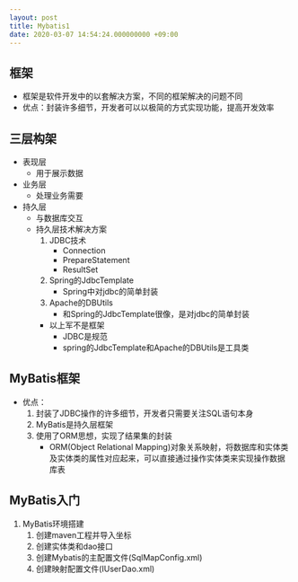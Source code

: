```yaml
---
layout: post
title: Mybatis1
date: 2020-03-07 14:54:24.000000000 +09:00
---
```


## 框架
   + 框架是软件开发中的以套解决方案，不同的框架解决的问题不同
   + 优点：封装许多细节，开发者可以以极简的方式实现功能，提高开发效率

## 三层构架
   + 表现层
      + 用于展示数据
   + 业务层
      + 处理业务需要
   + 持久层
      + 与数据库交互
      + 持久层技术解决方案
         1. JDBC技术
            + Connection
            + PrepareStatement
            + ResultSet
         2. Spring的JdbcTemplate
            + Spring中对jdbc的简单封装
         3. Apache的DBUtils
            + 和Spring的JdbcTemplate很像，是对jdbc的简单封装
         + 以上军不是框架
            + JDBC是规范
            + spring的JdbcTemplate和Apache的DBUtils是工具类

## MyBatis框架
   + 优点：
      1. 封装了JDBC操作的许多细节，开发者只需要关注SQL语句本身
      2. MyBatis是持久层框架
      3. 使用了ORM思想，实现了结果集的封装
         + ORM(Object Relational Mapping)对象关系映射，将数据库和实体类及实体类的属性对应起来，可以直接通过操作实体类来实现操作数据库表

## MyBatis入门
   1. MyBatis环境搭建
      1. 创建maven工程并导入坐标
      2. 创建实体类和dao接口
      3. 创建Mybatis的主配置文件(SqlMapConfig.xml)
      4. 创建映射配置文件(IUserDao.xml)
